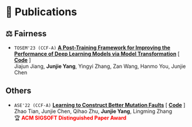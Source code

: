 # 📝 Publications

## ⚖️ Fairness

- ``TOSEM'23 (CCF-A)`` [**A Post-Training Framework for Improving the Performance of Deep Learning Models via Model Transformation**](https://dl.acm.org/doi/10.1145/3630011) \[ [**Code**](https://github.com/junjie1003/FMT) \]  
Jiajun Jiang, **Junjie Yang**,  Yingyi Zhang, Zan Wang, Hanmo You, Junjie Chen

## Others

- ``ASE'22 (CCF-A)`` [**Learning to Construct Better Mutation Faults**](https://dl.acm.org/doi/abs/10.1145/3551349.3556949) \[ [**Code**](https://github.com/tianzhaotju/LEAM) \]  
Zhao Tian, Junjie Chen, Qihao Zhu, **Junjie Yang**,  Lingming Zhang  
🏆 <span style="color:red"><strong> ACM SIGSOFT Distinguished Paper Award </strong></span>
